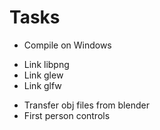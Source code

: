 # Tasks

* Compile on Windows
 - Link libpng
 - Link glew
 - Link glfw



* Transfer obj files from blender
* First person controls




